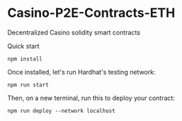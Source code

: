 # Casino-P2E-Contracts-ETH
Decentralized Casino solidity smart contracts

Quick start

```
npm install
```

Once installed, let's run Hardhat's testing network:

```
npm run start
```

Then, on a new terminal, run this to deploy your contract:

```
npm run deploy --network localhost
```

